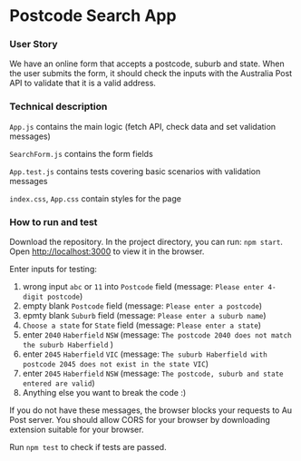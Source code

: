 # Postcode Search App

### User Story

We have an online form that accepts a postcode, suburb and state. 
When the user submits the form, it should check the inputs with the Australia Post API to validate that it is a
valid address.

### Technical description
`App.js` contains the main logic (fetch API, check data and set validation messages)

`SearchForm.js` contains the form fields

`App.test.js` contains tests covering basic scenarios with validation messages

`index.css`, `App.css` contain styles for the page

### How to run and test

Download the repository.
In the project directory, you can run:
 `npm start`.
Open [http://localhost:3000](http://localhost:3000) to view it in the browser.

Enter inputs for testing:
1) wrong input `abc` or `11` into `Postcode` field (message: `Please enter 4-digit postcode`)
2) empty blank `Postcode` field (message: `Please enter a postcode`)
3) epmty blank `Suburb` field (message: `Please enter a suburb name`)
4) `Choose a state` for `State` field (message: `Please enter a state`)
5) enter `2040` `Haberfield` `NSW` (message: `The postcode 2040 does not match the suburb Haberfield` )
6) enter `2045` `Haberfield` `VIC` (message: `The suburb Haberfield with postcode 2045 does not exist in the state VIC`)
7) enter `2045` `Haberfield` `NSW` (message: `The postcode, suburb and state entered are valid`)
8) Anything else you want to break the code :) 

If you do not have these messages, the browser blocks your requests to Au Post server. You should allow CORS for your browser by downloading extension suitable for your browser.

Run `npm test` to check if tests are passed.
